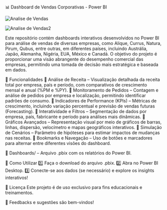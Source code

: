 📊 Dashboard de Vendas Corporativas - Power BI

![Analise de Vendas](https://github.com/user-attachments/assets/bd74036e-d2f4-490a-9c70-91b453079a1f)

![Analise de Vendas2](https://github.com/user-attachments/assets/baae9f4c-5f98-4776-a41f-5208ecb96f78)

Este repositório contém dashboards interativos desenvolvidos no Power BI para análise de vendas de diversas empresas, como Alique, Currus, Natura, Pirum, Qubus, entre outras, em diferentes países, incluindo Austrália, Japão, Alemanha, Nigéria, EUA, México e Canadá. O objetivo do projeto é proporcionar uma visão abrangente do desempenho comercial das empresas, permitindo uma tomada de decisão mais estratégica e baseada em dados.

📌 Funcionalidades
🔹 Análise de Receita – Visualização detalhada da receita total por empresa, país e período, com comparativos de crescimento mensal e anual (%PM e %PY).
🔹 Monitoramento de Pedidos – Contagem e análise de pedidos por empresa e localização, permitindo identificar padrões de consumo.
🔹 Indicadores de Performance (KPIs) – Métricas de crescimento, incluindo variação percentual e previsão de vendas futuras (Forecasting).
🔹 Interatividade e Filtros – Segmentação de dados por empresa, país, fabricante e período para análises mais dinâmicas.
🔹 Gráficos Avançados – Representação visual por meio de gráficos de barras, linhas, dispersão, velocímetro e mapas geográficos interativos.
🔹 Simulação de Cenários – Parâmetro de hipóteses para estimar impactos de mudanças nas receitas.
🔹 Bookmarks e Navegação – Uso de botões e marcadores para alternar entre diferentes visões do dashboard.

📁 Dashboards/ – Arquivo .pbix com os relatórios do Power BI.

🚀 Como Utilizar
1️⃣ Faça o download do arquivo .pbix.
2️⃣ Abra no Power BI Desktop.
3️⃣ Conecte-se aos dados (se necessário) e explore os insights interativos!

📄 Licença
Este projeto é de uso exclusivo para fins educacionais e treinamentos.

🔗 Feedbacks e sugestões são bem-vindos!
